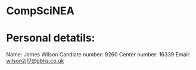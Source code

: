 # CompSciNEA
# Personal detatils:
Name: James Wilson
Candiate number: 9260
Center number: 16339
Email: wilson2j17@gbhs.co.uk